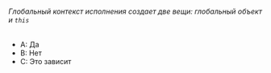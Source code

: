 ###### Глобальный контекст исполнения создает две вещи: глобальный объект и `this`

-   A: Да
-   B: Нет
-   C: Это зависит

